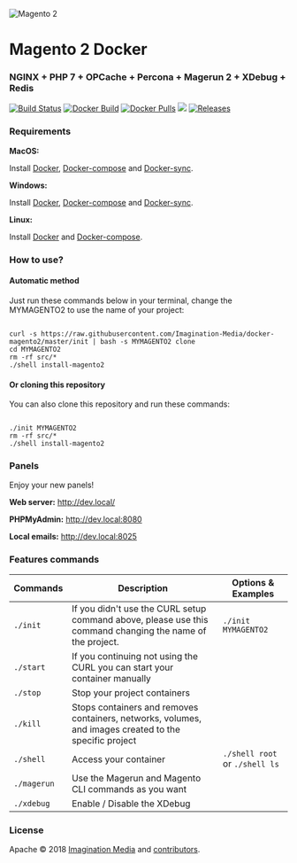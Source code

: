 ![Magento 2](https://cdn.rawgit.com/rafaelstz/magento2-snippets-visualstudio/master/images/icon.png)

#  Magento 2 Docker

### NGINX + PHP 7 + OPCache + Percona + Magerun 2 + XDebug + Redis

[![Build Status](https://travis-ci.org/Imagination-Media/docker-magento2.svg?branch=master)](https://travis-ci.org/Imagination-Media/docker-magento2)
[![Docker Build](https://img.shields.io/docker/build/imaginationmedia/magento2.svg)](https://hub.docker.com/r/rafaelcgstz/magento2/)
[![Docker Pulls](https://img.shields.io/docker/pulls/imaginationmedia/magento2.svg)](https://hub.docker.com/r/imaginationmedia/magento2/)
[![](https://images.microbadger.com/badges/image/imaginationmedia/magento2:php7.1-fpm.svg)](https://microbadger.com/images/imaginationmedia/magento2:php7.1-fpm)
[![Releases](https://img.shields.io/github/release/Imagination-Media/docker-magento2.svg)](https://github.com/Imagination-Media/docker-magento2/releases)

### Requirements

**MacOS:**

Install [Docker](https://docs.docker.com/docker-for-mac/install/), [Docker-compose](https://docs.docker.com/compose/install/#install-compose) and [Docker-sync](https://github.com/EugenMayer/docker-sync/wiki/docker-sync-on-OSX).

**Windows:**

Install [Docker](https://docs.docker.com/docker-for-windows/install/), [Docker-compose](https://docs.docker.com/compose/install/#install-compose) and [Docker-sync](https://github.com/EugenMayer/docker-sync/wiki/docker-sync-on-Windows).

**Linux:**

Install [Docker](https://docs.docker.com/engine/installation/linux/docker-ce/ubuntu/) and [Docker-compose](https://docs.docker.com/compose/install/#install-compose).

### How to use?

#### Automatic method

Just run these commands below in your terminal, change the MYMAGENTO2 to use the name of your project:

```

curl -s https://raw.githubusercontent.com/Imagination-Media/docker-magento2/master/init | bash -s MYMAGENTO2 clone
cd MYMAGENTO2
rm -rf src/*
./shell install-magento2

```

#### Or cloning this repository

You can also clone this repository and run these commands:

```

./init MYMAGENTO2
rm -rf src/*
./shell install-magento2

```

### Panels

Enjoy your new panels!

**Web server:** http://dev.local/

**PHPMyAdmin:** http://dev.local:8080

**Local emails:** http://dev.local:8025

### Features commands

| Commands  | Description  | Options & Examples |
|---|---|---|
| `./init`  | If you didn't use the CURL setup command above, please use this command changing the name of the project.  | `./init MYMAGENTO2` |
| `./start`  | If you continuing not using the CURL you can start your container manually  | |
| `./stop`  | Stop your project containers  | |
| `./kill`  | Stops containers and removes containers, networks, volumes, and images created to the specific project  | |
| `./shell`  | Access your container  | `./shell root` or `./shell ls` | |
| `./magerun`  | Use the Magerun and Magento CLI commands as you want | |
| `./xdebug`  |  Enable / Disable the XDebug | |

### License

Apache © 2018 [Imagination Media](https://github.com/Imagination-Media) and [contributors](https://github.com/Imagination-Media/docker-magento2/graphs/contributors).
